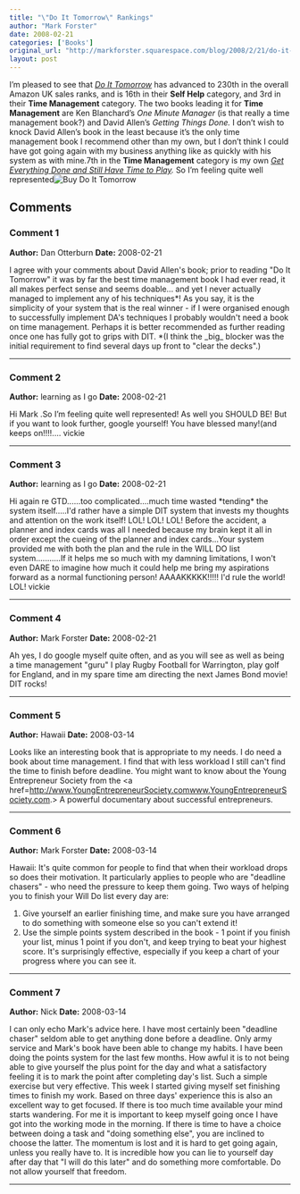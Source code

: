 ```yaml
---
title: "\"Do It Tomorrow\" Rankings"
author: "Mark Forster"
date: 2008-02-21
categories: ['Books']
original_url: "http://markforster.squarespace.com/blog/2008/2/21/do-it-tomorrow-rankings.html"
layout: post
---
```


I’m pleased to see that [*Do It Tomorrow*](http://www.amazon.co.uk/dp/0340909129?tag=markforstthet-21&camp=1406&creative=6394&linkCode=as1&creativeASIN=0340909129&adid=18AD0V6642ACT8V56XDR&) has advanced to 230th in the overall Amazon UK sales ranks, and is 16th in their **Self Help** category, and 3rd in their **Time Management** category. The two books leading it for **Time Management** are Ken Blanchard’s *One Minute Manager* (is that really a time management book?) and David Allen’s *Getting Things Done.* I don’t wish to knock David Allen’s book in the least because it’s the only time management book I recommend other than my own, but I don’t think I could have got going again with my business anything like as quickly with his system as with mine.7th in the **Time Management** category is my own *[Get Everything Done and Still Have Time to Play](http://astore.amazon.co.uk/markforstthet-21).* So I’m feeling quite well represented![Buy Do It Tomorrow](http://www.amazon.co.uk/dp/0340909129?tag=markforstthet-21&camp=1406&creative=6394&linkCode=as1&creativeASIN=0340909129&adid=04WWDDGHJG5BEQBRWM66&)

## Comments

### Comment 1
**Author:** Dan Otterburn
**Date:** 2008-02-21

I agree with your comments about David Allen's book; prior to reading "Do It Tomorrow" it was by far the best time management book I had ever read, it all makes perfect sense and seems doable... and yet I never actually managed to implement any of his techniques\*! As you say, it is the simplicity of your system that is the real winner - if I were organised enough to successfully implement DA's techniques I probably wouldn't need a book on time management. Perhaps it is better recommended as further reading once one has fully got to grips with DIT.
\*(I think the \_big\_ blocker was the initial requirement to find several days up front to "clear the decks".)

---

### Comment 2
**Author:** learning as I go
**Date:** 2008-02-21

Hi Mark
.So I’m feeling quite well represented!
As well you SHOULD BE! But if you want to look further, google yourself! You have blessed many!(and keeps on!!!!....
vickie

---

### Comment 3
**Author:** learning as I go
**Date:** 2008-02-21

Hi again
re GTD......too complicated....much time wasted \*tending\* the system itself.....I'd rather have a simple DIT system that invests my thoughts and attention on the work itself! LOL! LOL! LOL!
Before the accident, a planner and index cards was all I needed because my brain kept it all in order except the cueing of the planner and index cards...Your system provided me with both the plan and the rule in the WILL DO list system...........If it helps me so much with my damning limitations, I won't even DARE to imagine how much it could help me bring my aspirations forward as a normal functioning person! AAAAKKKKK!!!!! I'd rule the world! LOL!
vickie

---

### Comment 4
**Author:** Mark Forster
**Date:** 2008-02-21

Ah yes, I do google myself quite often, and as you will see as well as being a time management "guru" I play Rugby Football for Warrington, play golf for England, and in my spare time am directing the next James Bond movie!
DIT rocks!

---

### Comment 5
**Author:** Hawaii
**Date:** 2008-03-14

Looks like an interesting book that is appropriate to my needs. I do need a book about time management. I find that with less workload I still can't find the time to finish before deadline.
You might want to know about the Young Entrepreneur Society from the <a href=<http://www.YoungEntrepreneurSociety.com>www.YoungEntrepreneurSociety.com</a>.> A powerful documentary about successful entrepreneurs.

---

### Comment 6
**Author:** Mark Forster
**Date:** 2008-03-14

Hawaii:
It's quite common for people to find that when their workload drops so does their motivation. It particularly applies to people who are "deadline chasers" - who need the pressure to keep them going.
Two ways of helping you to finish your Will Do list every day are:
1) Give yourself an earlier finishing time, and make sure you have arranged to do something with someone else so you can't extend it!
2) Use the simple points system described in the book - 1 point if you finish your list, minus 1 point if you don't, and keep trying to beat your highest score. It's surprisingly effective, especially if you keep a chart of your progress where you can see it.

---

### Comment 7
**Author:** Nick
**Date:** 2008-03-14

I can only echo Mark's advice here. I have most certainly been "deadline chaser" seldom able to get anything done before a deadline. Only army service and Mark's book have been able to change my habits.
I have been doing the points system for the last few months. How awful it is to not being able to give yourself the plus point for the day and what a satisfactory feeling it is to mark the point after completing day's list. Such a simple exercise but very effective.
This week I started giving myself set finishing times to finish my work. Based on three days' experience this is also an excellent way to get focused. If there is too much time available your mind starts wandering. For me it is important to keep myself going once I have got into the working mode in the morning. If there is time to have a choice between doing a task and "doing something else", you are inclined to choose the latter. The momentum is lost and it is hard to get going again, unless you really have to.
It is incredible how you can lie to yourself day after day that "I will do this later" and do something more comfortable. Do not allow yourself that freedom.

---
